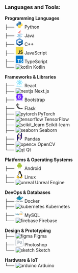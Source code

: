 <h3 align="left">Languages and Tools:</h3>

<strong>Programming Languages</strong>  
├── <img src="https://raw.githubusercontent.com/devicons/devicon/master/icons/python/python-original.svg" width="24" alt="python"> Python  
├── <img src="https://raw.githubusercontent.com/devicons/devicon/master/icons/java/java-original.svg" width="24" alt="java"> Java  
├── <img src="https://raw.githubusercontent.com/devicons/devicon/master/icons/cplusplus/cplusplus-original.svg" width="24" alt="cplusplus"> C++  
├── <img src="https://raw.githubusercontent.com/devicons/devicon/master/icons/javascript/javascript-original.svg" width="24" alt="javascript"> JavaScript  
├── <img src="https://raw.githubusercontent.com/devicons/devicon/master/icons/typescript/typescript-original.svg" width="24" alt="typescript"> TypeScript  
└── <img src="https://www.vectorlogo.zone/logos/kotlinlang/kotlinlang-icon.svg" width="24" alt="kotlin"> Kotlin  

<strong>Frameworks & Libraries</strong>  
├── <img src="https://raw.githubusercontent.com/devicons/devicon/master/icons/react/react-original-wordmark.svg" width="24" alt="react"> React  
├── <img src="https://cdn.worldvectorlogo.com/logos/nextjs-2.svg" width="24" alt="nextjs"> Next.js  
├── <img src="https://raw.githubusercontent.com/devicons/devicon/master/icons/bootstrap/bootstrap-plain-wordmark.svg" width="24" alt="bootstrap"> Bootstrap  
├── <img src="https://raw.githubusercontent.com/devicons/devicon/master/icons/flask/flask-original.svg" width="24" alt="flask"> Flask  
├── <img src="https://www.vectorlogo.zone/logos/pytorch/pytorch-icon.svg" width="24" alt="pytorch"> PyTorch  
├── <img src="https://www.vectorlogo.zone/logos/tensorflow/tensorflow-icon.svg" width="24" alt="tensorflow"> TensorFlow  
├── <img src="https://upload.wikimedia.org/wikipedia/commons/0/05/Scikit_learn_logo_small.svg" width="24" alt="scikit_learn"> Scikit-learn  
├── <img src="https://seaborn.pydata.org/_images/logo-mark-lightbg.svg" width="24" alt="seaborn"> Seaborn  
├── <img src="https://raw.githubusercontent.com/devicons/devicon/2ae2a900d2f041da66e950e4d48052658d850630/icons/pandas/pandas-original.svg" width="24" alt="pandas"> Pandas  
├── <img src="https://www.vectorlogo.zone/logos/opencv/opencv-icon.svg" width="24" alt="opencv"> OpenCV  
└── <img src="https://upload.wikimedia.org/wikipedia/commons/0/0b/Qt_logo_2016.svg" width="24" alt="qt"> Qt  

<strong>Platforms & Operating Systems</strong>  
├── <img src="https://raw.githubusercontent.com/devicons/devicon/master/icons/android/android-original-wordmark.svg" width="24" alt="android"> Android  
├── <img src="https://raw.githubusercontent.com/devicons/devicon/master/icons/linux/linux-original.svg" width="24" alt="linux"> Linux  
└── <img src="https://raw.githubusercontent.com/kenangundogan/fontisto/036b7eca71aab1bef8e6a0518f7329f13ed62f6b/icons/svg/brand/unreal-engine.svg" width="24" alt="unreal"> Unreal Engine  

<strong>DevOps & Databases</strong>  
├── <img src="https://raw.githubusercontent.com/devicons/devicon/master/icons/docker/docker-original-wordmark.svg" width="24" alt="docker"> Docker  
├── <img src="https://www.vectorlogo.zone/logos/kubernetes/kubernetes-icon.svg" width="24" alt="kubernetes"> Kubernetes  
├── <img src="https://raw.githubusercontent.com/devicons/devicon/master/icons/mysql/mysql-original-wordmark.svg" width="24" alt="mysql"> MySQL  
└── <img src="https://www.vectorlogo.zone/logos/firebase/firebase-icon.svg" width="24" alt="firebase"> Firebase  

<strong>Design & Prototyping</strong>  
├── <img src="https://www.vectorlogo.zone/logos/figma/figma-icon.svg" width="24" alt="figma"> Figma  
├── <img src="https://raw.githubusercontent.com/devicons/devicon/master/icons/photoshop/photoshop-line.svg" width="24" alt="photoshop"> Photoshop  
└── <img src="https://www.vectorlogo.zone/logos/sketchapp/sketchapp-icon.svg" width="24" alt="sketch"> Sketch  

<strong>Hardware & IoT</strong>  
└── <img src="https://cdn.worldvectorlogo.com/logos/arduino-1.svg" width="24" alt="arduino"> Arduino
